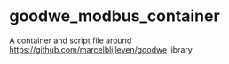 # goodwe_modbus_container
A container and script file around https://github.com/marcelblijleven/goodwe library
